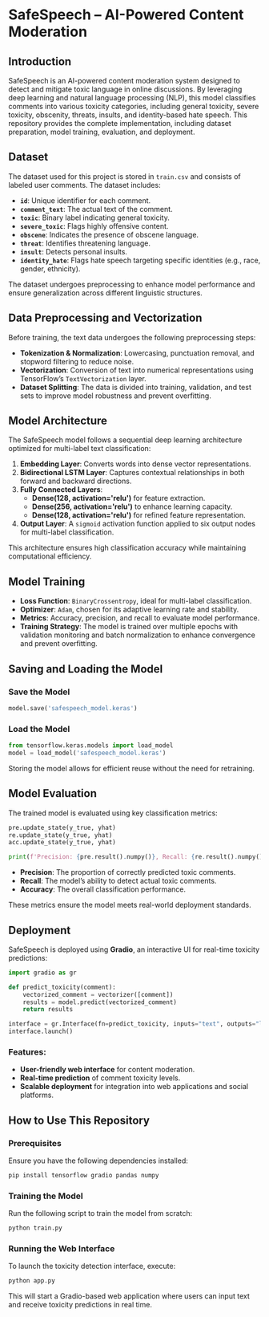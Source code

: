 # SafeSpeech – AI-Powered Content Moderation

## Introduction
SafeSpeech is an AI-powered content moderation system designed to detect and mitigate toxic language in online discussions. By leveraging deep learning and natural language processing (NLP), this model classifies comments into various toxicity categories, including general toxicity, severe toxicity, obscenity, threats, insults, and identity-based hate speech. This repository provides the complete implementation, including dataset preparation, model training, evaluation, and deployment.

## Dataset
The dataset used for this project is stored in `train.csv` and consists of labeled user comments. The dataset includes:
- **`id`**: Unique identifier for each comment.
- **`comment_text`**: The actual text of the comment.
- **`toxic`**: Binary label indicating general toxicity.
- **`severe_toxic`**: Flags highly offensive content.
- **`obscene`**: Indicates the presence of obscene language.
- **`threat`**: Identifies threatening language.
- **`insult`**: Detects personal insults.
- **`identity_hate`**: Flags hate speech targeting specific identities (e.g., race, gender, ethnicity).

The dataset undergoes preprocessing to enhance model performance and ensure generalization across different linguistic structures.

## Data Preprocessing and Vectorization
Before training, the text data undergoes the following preprocessing steps:
- **Tokenization & Normalization**: Lowercasing, punctuation removal, and stopword filtering to reduce noise.
- **Vectorization**: Conversion of text into numerical representations using TensorFlow’s `TextVectorization` layer.
- **Dataset Splitting**: The data is divided into training, validation, and test sets to improve model robustness and prevent overfitting.

## Model Architecture
The SafeSpeech model follows a sequential deep learning architecture optimized for multi-label text classification:
1. **Embedding Layer**: Converts words into dense vector representations.
2. **Bidirectional LSTM Layer**: Captures contextual relationships in both forward and backward directions.
3. **Fully Connected Layers**:
   - **Dense(128, activation='relu')** for feature extraction.
   - **Dense(256, activation='relu')** to enhance learning capacity.
   - **Dense(128, activation='relu')** for refined feature representation.
4. **Output Layer**: A `sigmoid` activation function applied to six output nodes for multi-label classification.

This architecture ensures high classification accuracy while maintaining computational efficiency.

## Model Training
- **Loss Function**: `BinaryCrossentropy`, ideal for multi-label classification.
- **Optimizer**: `Adam`, chosen for its adaptive learning rate and stability.
- **Metrics**: Accuracy, precision, and recall to evaluate model performance.
- **Training Strategy**: The model is trained over multiple epochs with validation monitoring and batch normalization to enhance convergence and prevent overfitting.

## Saving and Loading the Model
### Save the Model
```python
model.save('safespeech_model.keras')
```
### Load the Model
```python
from tensorflow.keras.models import load_model
model = load_model('safespeech_model.keras')
```
Storing the model allows for efficient reuse without the need for retraining.

## Model Evaluation
The trained model is evaluated using key classification metrics:
```python
pre.update_state(y_true, yhat)
re.update_state(y_true, yhat)
acc.update_state(y_true, yhat)
```
```python
print(f'Precision: {pre.result().numpy()}, Recall: {re.result().numpy()}, Accuracy: {acc.result().numpy()}')
```
- **Precision**: The proportion of correctly predicted toxic comments.
- **Recall**: The model’s ability to detect actual toxic comments.
- **Accuracy**: The overall classification performance.

These metrics ensure the model meets real-world deployment standards.

## Deployment
SafeSpeech is deployed using **Gradio**, an interactive UI for real-time toxicity predictions:
```python
import gradio as gr

def predict_toxicity(comment):
    vectorized_comment = vectorizer([comment])
    results = model.predict(vectorized_comment)
    return results

interface = gr.Interface(fn=predict_toxicity, inputs="text", outputs="label")
interface.launch()
```
### Features:
- **User-friendly web interface** for content moderation.
- **Real-time prediction** of comment toxicity levels.
- **Scalable deployment** for integration into web applications and social platforms.

## How to Use This Repository
### Prerequisites
Ensure you have the following dependencies installed:
```bash
pip install tensorflow gradio pandas numpy
```
### Training the Model
Run the following script to train the model from scratch:
```bash
python train.py
```
### Running the Web Interface
To launch the toxicity detection interface, execute:
```bash
python app.py
```
This will start a Gradio-based web application where users can input text and receive toxicity predictions in real time.



